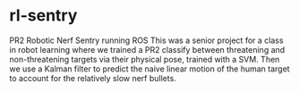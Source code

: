 rl-sentry
=========

PR2 Robotic Nerf Sentry running ROS This was a senior project for a class in robot learning where we trained a PR2 classify between threatening and non-threatening targets via their physical pose, trained with a SVM. Then we use a Kalman filter to predict the naive linear motion of the human target to account for the relatively slow nerf bullets.
